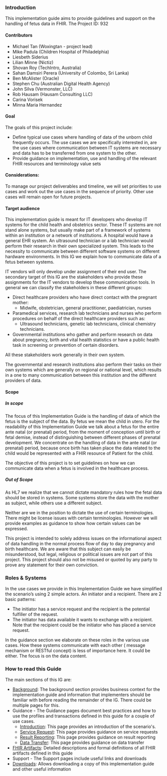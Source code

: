 ### Introduction

This implementation guide aims to provide guidelines and support on the handling of fetus data in FHIR. The Project ID: 932

#### Contributors
* Michael Tan (Woxingtan - project lead)
* Mike Padula (Children Hospital of Philadelphia)
* Liesbeth Siderius
* Lilian Minne (Nictiz)
* Shovan Roy (TechIntro, Australia)
* Sahan Damsiri Perera (University of Colombo, Sri Lanka)
* Ben McAlister (Oracle)
* Stephen Chu (Australian Digital Health Agency)
* John Silva (Vermonster, LLC)
* Rob Hausam (Hausam Consulting LLC)
* Carina Vorisek
* Minna Maria Hernandez

#### Goal
The goals of this project include:
* Define typical use cases where handling of data of the unborn child frequently occurs. The use cases we are specifically interested in, are the use cases where communication between IT systems are necessary and data has to be transferred from one system to the other. 
* Provide guidance on implementation, use and handling of the relevant FHIR resources and terminology value sets

#### Considerations:
To manage our project deliverables and timeline, we will set priorities to use cases and work out the use cases in the sequence of priority. Other use cases will remain open for future projects.

#### Target audience

This implementation guide is meant for IT developers who develop IT systems for the child health and obstetrics sector. These IT systems are not stand alone systems, but usually make part of a framework of systems within an institution or a network  of institutions. A hospital would have a general EHR system. An ultrasound technician or a lab technician would perform their research in their own specialized system. This leads to the necessity to communicate between different software systems on different hardware environments. In this IG we explain how to communicate data of a fetus between systems.

IT vendors will only develop under assignment of their end user. The secondary target of this IG are the stakeholders who provide these assignments for the  IT vendors to develop these  communication tools. 
In general we can classify the stakeholders in these different groups:
* Direct healthcare providers who have direct contact with the pregnant mother:
    * Midwife, obstetrician, general practitioner, paediatrician, nurses
* Paramedical services, research lab technicians and nurses who perform procedures on behalf of the direct healthcare providers such as:
    * Ultrasound technicians, genetic lab technicians, clinical chemistry technicians.
* Governmental institutions who gather and perform research on data about pregnancy, birth and vital health statistics or have a public health task in screening or prevention of certain disorders.

All these stakeholders work generally in their own system. 

The governmental and research institutions also perform their tasks on their own systems which are generally on regional or national level, which results in a one to many communication between this institution and the different providers of data.


#### Scope

##### In scope
The focus of this Implementation Guide is the handling of data of which the fetus is the subject of the data. By fetus we mean the child in utero. For the readability of this Implementation Guide we talk about a fetus for the entire ante natal (or prenatal) period, from the moment of conception until birth or fetal demise, instead of distinguishing between different phases of prenatal development. We concentrate on the handling of data in the ante natal (or prenatal) period, because once birth has taken place the data related to the child would be represented with a FHIR resource of Patient for the child. 

The objective of this project is to set guidelines on how we can communicate data when a fetus is involved in the healthcare process. 

##### Out of Scope

As HL7 we realize that we cannot dictate mandatory rules how the fetal data should be stored in systems. Some systems store the data with the mother as subject, while others use a different subject. 

Neither are we in the position to dictate the use of certain terminologies. There might be license issues with certain terminologies. However we will provide examples as guidance to show how certain values can be expressed.  

This project is intended to solely address issues on the informational aspect of data handling in the normal process flow of day to day pregnancy and birth healthcare. We are aware that this subject can easily be misunderstood, but legal, religious or political issues are not part of this project. This project should also not be misused or quoted by any party to prove any statement for their own conviction. 


### Roles & Systems

In the use cases we provide in this Implementation Guide we have simplified the scenario’s using 2 simple actors. An initiator and a recipient. There are 2 basic patterns:
* The initiator has a service request and the recipient is the potential fulfiller of the request.
* The initiator has data available it wants to exchange with a recipient. Note that the recipient could be the initiator who has placed a service request. 

In the guidance section we elaborate on these roles in the various use cases.
How these systems communicate with each other ( message mechanism or RESTful concept) is less of importance here. It could be either. The focus is on the data content. 


### How to read this Guide
The main sections of this IG are:
-  [Background](background.html): The background section provides business context for the implementation guide and information that implementers should be
      familiar with before reading the remainder of the IG.  There could be multiple pages for this.
- Guidance - The Guidance pages document best practices and how to use the profiles and transactions defined in this guide for a couple of use cases.
    - [Introduction](guidance.html): This page provides an introduction of the scenario's.
    - [Service Request](use-case1-service-request.html): This page provides guidance on service requests
    - [Result Reporting](use-case2-result-reporting.html): This page provides guidance on result reporting
    - [Data Transfer](use-case3-data-transfer.html): This page provides guidance on data transfer
- [FHIR Artifacts](artifacts.html): Detailed descriptions and formal definitions of all FHIR artifacts defined in this guide
- Support - The Support pages include useful links and downloads
- [Downloads](downloads.html): Allows downloading a copy of this implementation guide and other useful information
